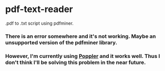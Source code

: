 # pdf-text-reader
.pdf to .txt script using pdfminer.

### There is an error somewhere and it's not working. Maybe an unsupported version of the pdfminer library.
### However, I'm currently using [Poppler](https://poppler.freedesktop.org/) and it works well. Thus I don't think I'll be solving this problem in the near future.
